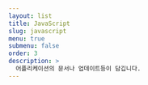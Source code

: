 ```yaml
---
layout: list
title: JavaScript
slug: javascript
menu: true
submenu: false
order: 3
description: >
  어플리케이션의 문서나 업데이트등이 담깁니다.
---
```

